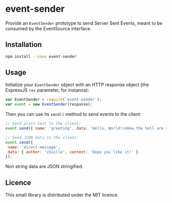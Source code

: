 # event-sender
Provide an `EventSender` prototype to send Server Sent Events, meant to be consumed by the EventSource interface.

## Installation

```bash
npm install --save event-sender
```

## Usage

Initialize your `EventSender` object with an HTTP response object (the ExpressJS `res` parameter, for instance):
```js
var EventSender = require('event-sender');
var event = new EventSender(response);
```

Then you can use its `send()` method to send events to the client:
```js
// Send plain text to the client:
event.send({ name: 'greeting', data: 'Hello, World!\nHow the hell are yer?!' });

// Send JSON data to the client:
event.send({
 name: 'direct-message',
 data: { author: 'cGuille', content: 'Hope you like it!' }
});
```
 
Non string data are JSON stringified.

## Licence

This small library is distributed under the MIT licence.
